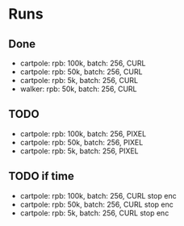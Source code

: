# Runs

## Done
- cartpole: rpb: 100k, batch: 256, CURL
- cartpole: rpb: 50k, batch: 256, CURL
- cartpole: rpb: 5k, batch: 256, CURL
- walker: rpb: 50k, batch: 256, CURL
  
## TODO
- cartpole: rpb: 100k, batch: 256, PIXEL
- cartpole: rpb: 50k, batch: 256, PIXEL
- cartpole: rpb: 5k, batch: 256, PIXEL

## TODO if time
- cartpole: rpb: 100k, batch: 256, CURL stop enc
- cartpole: rpb: 50k, batch: 256, CURL stop enc
- cartpole: rpb: 5k, batch: 256, CURL stop enc
